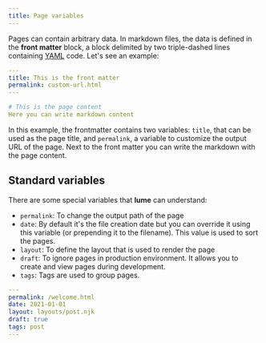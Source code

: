 ```yaml
---
title: Page variables
---
```


Pages can contain arbitrary data. In markdown files, the data is defined in the **front matter** block, a block delimited by two triple-dashed lines containing [YAML](https://yaml.org/) code. Let's see an example:

```yaml
---
title: This is the front matter
permalink: custom-url.html
---

# This is the page content
Here you can write markdown content

```

In this example, the frontmatter contains two variables: `title`, that can be used as the page title, and `permalink`, a variable to customize the output URL of the page. Next to the front matter you can write the markdown with the page content.

## Standard variables

There are some special variables that **lume** can understand:

- `permalink`: To change the output path of the page
- `date`: By default it's the file creation date but you can override it using this variable (or prepending it to the filename). This value is used to sort the pages.
- `layout`: To define the layout that is used to render the page
- `draft`: To ignore pages in production environment. It allows you to create and view pages during development.
- `tags`: Tags are used to group pages.

```yaml
---
permalink: /welcome.html
date: 2021-01-01
layout: layouts/post.njk
draft: true
tags: post
---
```
